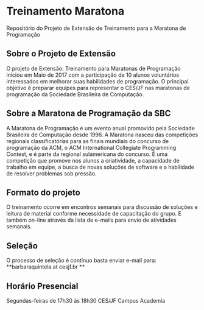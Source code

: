 # Treinamento Maratona
Repositório do Projeto de Extensão de Treinamento para a Maratona de Programação 

## Sobre o Projeto de Extensão

O projeto de Extensão: Treinamento para Maratonas de Programação iniciou em Maio de 2017 com a participação de 10 alunos voluntários interessados em melhorar suas habilidades de programação. O principal objetivo é preparar equipes para representar o CES/JF nas maratonas de programação da Sociedade Brasileira de Computação.

## Sobre a Maratona de Programação da SBC

A Maratona de Programação é um evento anual promovido pela Sociedade Brasileira de Computação desde 1996. A Maratona nasceu das competições regionais classificatórias para as finais mundiais do concurso de programação da ACM, o ACM International Collegiate Programming Contest, e é parte da regional sulamericana do concurso. É uma competição que promove nos alunos a criatividade, a capacidade de trabalho em equipe, a busca de novas soluções de software e a habilidade de resolver problemas sob pressão.

## Formato do projeto

O treinamento ocorre em encontros semanais para discussão de soluções e leitura de material conforme necessidade de capacitação do grupo. E também on-line através da lista de e-mails para envio de atividades semanais.

## Seleção

O processo de seleção é contínuo basta enviar e-mail para: **barbaraquintela at cesjf.br **

## Horário Presencial

Segundas-feiras de 17h30 às 18h30 CES/JF Campus Academia
